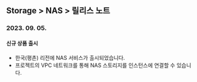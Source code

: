 ## Storage > NAS > 릴리스 노트

### 2023. 09. 05.

#### 신규 상품 출시

* 한국(평촌) 리전에 NAS 서비스가 출시되었습니다.
* 프로젝트의 VPC 네트워크를 통해 NAS 스토리지를 인스턴스에 연결할 수 있습니다.
